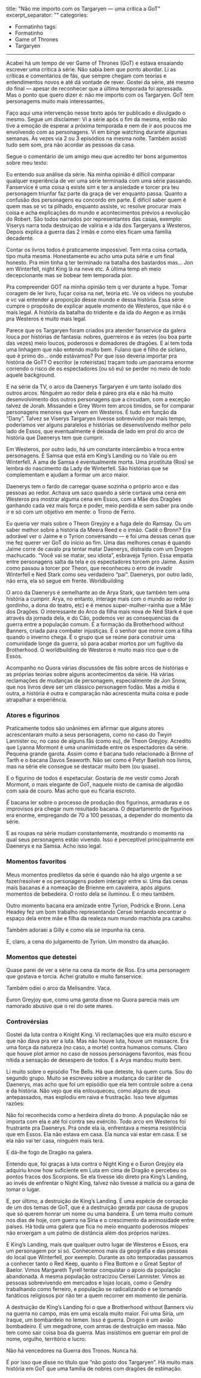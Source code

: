 title: "Não me importo com os Targaryen — uma crítica a GoT"
excerpt_separator: "<!--more-->"
categories:
  - Formatinho
tags:
  - Formatinho
  - Game of Thrones
  - Targaryen
---

Acabei há um tempo de ver Game of Thrones (GoT) e estava ensaiando escrever uma crítica à série. Não sabia bem que ponto abordar. Li as críticas e comentários de fãs, que sempre chegam com teorias e entendimentos novos e até dá vontade de rever. Gostei da série, até mesmo do final — apesar de reconhecer que a última temporada foi apressada. Mas o ponto que quero dizer é: não me importo com os Targaryen. GoT tem personagems muito mais interessantes.

<!--more-->

Faço aqui uma intervenção nesse texto após ter publicado e divulgado o mesmo. Segue um disclaimer: Vi a série após o fim da mesma, então não tive a emoção de esperar a próxima temporada e nem de ir aos poucos me envolvendo com as personagens. Vi em binge watching durante algumas semanas. Às vezes via 2 ou 3 episódios na mesma noite. Também assisti tudo sem som, pra não acordar as pessoas da casa.

Segue o comentário de um amigo meu que acredito ter bons argumentos sobre meu texto:

Eu entendo sua análise da série. Na minha opinião é difícil comparar qualquer experiência de ver uma série terminada com uma série passando. Fanservice é uma coisa q existe sim e ter a ansiedade e torcer pra teu personagem triunfar faz parte da graça de ver enquanto passa. Quanto a confusão dos personagens eu concordo em parte. É difícil saber quem é quem mas se vc ta pilhado, enquanto assiste, vc resolve procurar mais coisa e acha explicações do mundo e acontecimentos prévios a revolução do Robert. São todos narrados por representantes das casas, exemplo: Viserys narra toda destruiçao de valiria e a ida dos Targeryans a Westeros. Depois explica a guerra das 2 irmãs e como eles ficam uma família decadente.

Contar os livros todos é praticamente impossível. Tem mta coisa cortada, tipo muita mesma. Honestamente eu acho uma puta série e um final honesto. Pra mim tinha q ter terminado na batalha dos bastardos mas… Jon em Winterfell, night King lá na neve etc. A última temp eh meio decepcionante mas se bobear tem temporada pior.

Pra compreender GOT na minha opinião tem q ver durante a hype. Tomar coragem de ler livro, fuçar coisa na net, teoria etc. Ve os videos no youtube e vc vai entender a proporção desse mundo e dessa história. Essa série cumpre o propósito de explicar aquele momento de Westeros, que não é o mais legal. A história da batalha do tridente e da ida do Aegon e as irmãs pra Westeros é muito mais legal.

Parece que os Targaryen foram criados pra atender fanservice da galera louca por histórias de fantasia: nobres, guerreiros e às vezes (ou boa parte das vezes) meio loucos, poderosos e domadores de dragões. E aí tem toda uma linhagem que não entendo muito bem. Fulano que é filho de siclano, que é primo do… onde estávamos? Por que isso deveria importar pra história de GoT? O escritor (e roteiristas) traçam todo um panorama enorme correndo o risco de os espectadores (ou só eu) se perder no meio de todo aquele background.

E na série da TV, o arco da Daenerys Targaryen é um tanto isolado dos outros arcos. Ninguém ao redor dela é páreo pra ela e não há muito desenvolvimento dos outros personagens que a circudam, com a exceção talvez de Jorah. Missandei e Grey Worm tem arcos tímidos, se for comparar personagens menores que vivem em Westeros. É tudo em função da “Dany”. Talvez se Viserys Targaryen tivesse sobrevivido por mais tempo, poderíamos ver alguns paralelos e histórias se desenvolvendo melhor pelo lado de Essos, que eventualmente é deixada de lado em prol do arco de história que Daenerys tem que cumprir.

Em Westeros, por outro lado, há um constante intercâmbio e troca entre personagens. É Samsa que está em King’s Landing ou no Vale ou em Winterfell. A ama de Samsa é eventualmente morta. Uma prostituta (Ros) se lembra do nascimento da Lady de Winterfell. São histórias que se complementam e ajudam a formar um arco maior.

Daenerys tem o fardo de carregar quase sozinha o próprio arco e das pessoas ao redor. Achava um saco quando a série cortava uma cena em Westeros pra mostrar alguma cena em Essos, com a Mãe dos Dragões ganhando cada vez mais força e poder, meio perdida e sem saber pra onde ir e só com um objetivo em mente: o Trono de Ferro.

Eu queria ver mais sobre o Theon Greyjoy e a fuga dele do Ramsay. Ou um saber melhor sobre a história da Meera Reed e o irmão. Cadê o Bronn? Era adorável ver o Jaime e o Tyrion conversando — e foi uma dessas cenas que me fez querer ver GoT do início ao fim. Uma das melhores cenas é quando Jaime corre de cavalo pra tentar matar Daenerys, distraída com um Drogon machucado. “Você vai se matar, seu idiota”, esbraveja Tyrion. Essa empatia entre personagens salta da tela e os espectadores torcem pro Jaime. Assim como passou a torcer por Theon, que reconheceu o erro de invadir Winterfell e Ned Stark como seu verdadeiro “pai”. Daenerys, por outro lado, não erra, ela só segue em frente.
Worldbuilding

O arco da Daenerys é semelhante ao de Arya Stark, que também tem uma história a cumprir. Arya, no entanto, interage mais com o mundo ao redor (o gordinho, a dona do teatro, etc) e é menos super-mulher-rainha que a Mãe dos Dragões. O interessante do Arco da filha mais nova de Ned Stark é que através da jornada dela, e do Cão, podemos ver as consequencias da guerra entre a população comum. É a formação da Brotherhood without Banners, criada para combater injustiças. É o senhor que morre com a filha quando o inverno chega. É o grupo que se reúne para construir uma comunidade longe da guerra, só para acabar mortos por um fugitivo da Brotherhood. O worldbuilding de Westeros é muito mais rico que o de Essos.

Acompanho no Quora várias discussões de fãs sobre arcos de histórias e as próprias teorias sobre alguns acontecimentos da série. Há várias reclamações de mudanças de personagem, especialmente de Jon Snow, que nos livros deve ser um clássico personagem fodão. Mas a mídia é outra, a história é outra e comparação não acrescenta muita coisa e pode atrapalhar a experiência.

### Atores e figurinos
Praticamente todos são unânimes em afirmar que alguns atores acrescentaram muito a seus personagens, como no caso do Twyin Lannister ou, no caso de alguns fãs (como eu), de Theon Greyjoy. Acredito que Lyanna Mormont é uma unanimidade entre os espectadores da série. Pequena grande garota. Assim como é bacana tudo relacionado à Brinne of Tarth e o bacana Davos Seaworth. Não sei como é Petyr Baelish nos livros, mas na série ele consegue se destacar muito bem (ou quase).

E o figurino de todos é espetacular. Gostaria de me vestir como Jorah Mormont, o mais elegante de GoT, naquele misto de camisa de algodão com saia de couro. Mas acho que eu ficaria escroto.

É bacana ler sobre o processo de produção dos figurinos, armaduras e os improvisos pra chegar num resultado bacana. O departamento de figurinos era enorme, empregando de 70 a 100 pessoas, a depender do momento da série.

E as roupas na série mudam constantemente, mostrando o momento na qual seus personagens estão vivendo. Isso é perceptível principalmente em Daenerys e na Samsa. Acho isso legal.

### Momentos favoritos
Meus momentos prediletos da série é quando não há algo urgente a se fazer/resolver e os personagens podem interagir entre si. Uma das cenas mais bacanas é a nomeação de Brienne em cavaleira, após alguns momentos de bebedeira. O rosto dela se iluminou. E o meu também.

Outro momento bacana era amizade entre Tyrion, Podrick e Bronn. Lena Headey fez um bom trabalho representando Cersei tentando encontrar o espaço dela entre mãe e filha da realeza num mundo machista pra caralho.

Também adoraei a Gilly e como ela se impunha na cena.

E, claro, a cena do julgamento de Tyrion. Um monstro da atuação.

### Momentos que detestei
Quase parei de ver a série na cena da morte de Ros. Era uma personagem que gostava e torcia. Achei gratuito e muito fanservice.

Também odiei o arco da Melisandre. Vaca.

Euron Greyjoy que, como uma garota disse no Quora parecia mais um namorado abusivo que o rei do sete mares.

### Controvérsias

Gostei da luta contra o Knight King. Vi reclamações que era muito escuro e que não dava pra ver a luta. Mas não houve luta, houve um massacre. Era uma força da natureza (no caso, a morte) contra humanos comuns. Claro que houve plot armor no caso de nossos personagens favoritos, mas ficou nítida a sensação de desespero de todos. E a Arya mandou muito bem.

Li muito sobre o episódio The Bells. Há que deteste, há quem curta. Sou do segundo grupo. Muito se escreveu sobre a mudança do caráter de Daenerys, mas acho que foi um episódio que ela tem controle sobre a cena e da história. Não vejo que ela enlouqueceu, como alguns de seus antepassados, mas explodiu em raiva e frustração. Isso teve algumas razões:

Não foi reconhecida como a herdeira direta do trono. A população não se importa com ela e até foi contra seu exército. Todo arco em Westeros foi frustrante pra Daenerys. Pra onde ela ia, enfrentava a mesma resistência que em Essos. Ela não estava em casa. Ela nunca vai estar em casa. E se ela não vai ter casa, ninguém mais terá.

E dá-lhe fogo de Dragão na galera.

Entendo que, foi graças à luta contra o Night King e o Euron Greyjoy ela adquiriu know how suficiente em Luta em cima de Dragão e percebeu os pontos fracos dos Scorpions. Se ela tivesse ido direto pra King’s Landing, ao invés de enfrentar o Night King, talvez não tivesse a malícia ou a gana de tomar o lugar.

E, por último, a destruição de King’s Landing. É uma espécie de coroação de um dos temas de GoT, que é a destruição gerada por causa de grupos que só querem honrar um nome ou uma bandeira. É um tema muito comum nos dias de hoje, com guerra na Síria e o crescimento da animosidade entre países. Há toda uma galera que fica no meio enquanto poderosos míopes não enxergam a um palmo de distância além dos próprios narizes.

E King’s Landing, mais que qualquer outro lugar de Westeros e Essos, era um personagem por si só. Conhecemos mais da geografia e das pessoas do local que Winterfell, por exemplo. Durante as oito temporadas passamos a conhecer tanto o Red Keep, quanto o Flea Bottom e o Great Septor of Baelor. Vimos Margareth Tyrell tentar conquistar o apoio da população abandonada. A mesma população ostracizou Cersei Lannister. Vimos as pessoas sobrevivendo em mercados e lojas locais, como o Gendry trabalhando como ferreiro, e população se radicalizando e se tornando fanáticos religiosos por não ter a quem recorrer em momento de penúria.

A destruição de King’s Landing foi o que a Brotherhood without Banners viu na guerra no campo, mas em uma escala muito maior. Foi uma Síria, um Iraque, um bombardeio no Iemen. Isso é guerra. Drogon é um avião bombadeiro. É um megadrone, com armas de destruição em massa. Não tem como sair coisa boa da guerra. Mas insistimos em guerrar em prol de nome, orgulho, território e lucro.

Não há vencedores na Guerra dos Tronos. Nunca há.

É por isso que disse no título que “não gosto dos Targaryen”. Há muito mais história em GoT que uma família de nobres com dragões de estimação.
